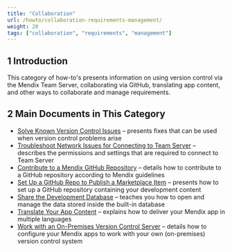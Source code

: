 ```yaml
---
title: "Collaboration"
url: /howto/collaboration-requirements-management/
weight: 20
tags: ["collaboration", "requirements", "management"]
---
```


## 1 Introduction

This category of how-to's presents information on using version control via the Mendix Team Server, collaborating via GitHub, translating app content, and other ways to collaborate and manage requirements.

## 2 Main Documents in This Category

* [Solve Known Version Control Issues](/howto/collaboration-requirements-management/troubleshoot-version-control-issues/) –  presents fixes that can be used when version control problems arise
* [Troubleshoot Network Issues for Connecting to Team Server](/howto/collaboration-requirements-management/troubleshoot-network-issues-for-team-server/) – describes the permissions and settings that are required to connect to Team Server
* [Contribute to a Mendix GitHub Repository](/howto/collaboration-requirements-management/contribute-to-a-github-repository/) – details how to contribute to a GitHub repository according to Mendix guidelines
* [Set Up a GitHub Repo to Publish a Marketplace Item](/howto/collaboration-requirements-management/set-up-repo/) – presents how to set up a GitHub repository containing your development content
* [Share the Development Database](/howto/collaboration-requirements-management/sharing-the-development-database/) – teaches you how to open and manage the data stored inside the built-in database
* [Translate Your App Content](/howto/collaboration-requirements-management/translate-your-app-content/) – explains how to deliver your Mendix app in multiple languages 
* [Work with an On-Premises Version Control Server](/howto/collaboration-requirements-management/on-premises-svn-howto/) – details how to configure your Mendix apps to work with your own (on-premises) version control system

